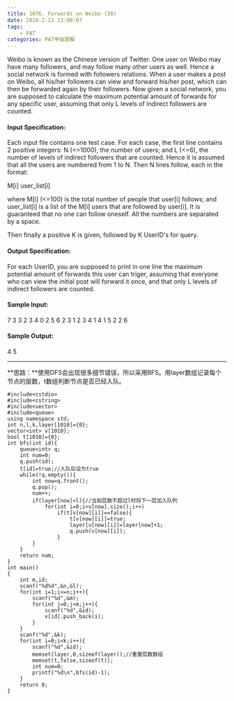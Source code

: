 ```yaml
---
title: 1076. Forwards on Weibo (30)
date: 2018-2-12 23:00:07
tags: 
	- PAT
categories: PAT甲级题解
---
```


Weibo is known as the Chinese version of Twitter. One user on Weibo may have many followers, and may follow many other users as well. Hence a social network is formed with followers relations. When a user makes a post on Weibo, all his/her followers can view and forward his/her post, which can then be forwarded again by their followers. Now given a social network, you are supposed to calculate the maximum potential amount of forwards for any specific user, assuming that only L levels of indirect followers are counted.

#### Input Specification:

Each input file contains one test case. For each case, the first line contains 2 positive integers: N (<=1000), the number of users; and L (<=6), the number of levels of indirect followers that are counted. Hence it is assumed that all the users are numbered from 1 to N. Then N lines follow, each in the format:

M[i] user_list[i]

where M[i] (<=100) is the total number of people that user[i] follows; and user_list[i] is a list of the M[i] users that are followed by user[i]. It is guaranteed that no one can follow oneself. All the numbers are separated by a space.

Then finally a positive K is given, followed by K UserID's for query.

#### Output Specification:

For each UserID, you are supposed to print in one line the maximum potential amount of forwards this user can triger, assuming that everyone who can view the initial post will forward it once, and that only L levels of indirect followers are counted.

#### Sample Input:
7 3
3 2 3 4
0
2 5 6
2 3 1
2 3 4
1 4
1 5
2 2 6
#### Sample Output:
4
5
***

**思路：**使用DFS会出现很多细节错误，所以采用BFS。用layer数组记录每个节点的层数，t数组判断节点是否已经入队。

```
#include<cstdio>
#include<cstring>
#include<vector>
#include<queue>
using namespace std;
int n,l,k,layer[1010]={0};
vector<int> v[1010];
bool t[1010]={0};
int bfs(int id){
    queue<int> q;
    int num=0;
    q.push(id);
    t[id]=true;//入队后设为true
    while(!q.empty()){
        int now=q.front();
        q.pop();
        num++;       
        if(layer[now]<l){//当前层数不超过l时将下一层加入队列
            for(int i=0;i<v[now].size();i++)
                if(t[v[now][i]]==false){
                    t[v[now][i]]=true;
                    layer[v[now][i]]=layer[now]+1;
                    q.push(v[now][i]);
                }
        }
    }
    return num;
}
int main()
{
    int m,id;
    scanf("%d%d",&n,&l);
    for(int i=1;i<=n;i++){        
        scanf("%d",&m);
        for(int j=0;j<m;j++){
            scanf("%d",&id);
            v[id].push_back(i);
        }
    }
    scanf("%d",&k);
    for(int i=0;i<k;i++){
        scanf("%d",&id);
        memset(layer,0,sizeof(layer));//重置层数数组
        memset(t,false,sizeof(t));
        int num=0;        
        printf("%d\n",bfs(id)-1);
    }
    return 0;
}
```